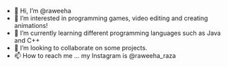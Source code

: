 - 👋 Hi, I’m @raweeha
- 👀 I’m interested in programming games, video editing and creating animations!
- 🌱 I’m currently learning different programming languages such as Java and C++
- 💞️ I’m looking to collaborate on some projects. 
- 📫 How to reach me ... my Instagram is @raweeha_raza

<!---
raweeha/raweeha is a ✨ special ✨ repository because its `README.md` (this file) appears on your GitHub profile.
You can click the Preview link to take a look at your changes.
--->

